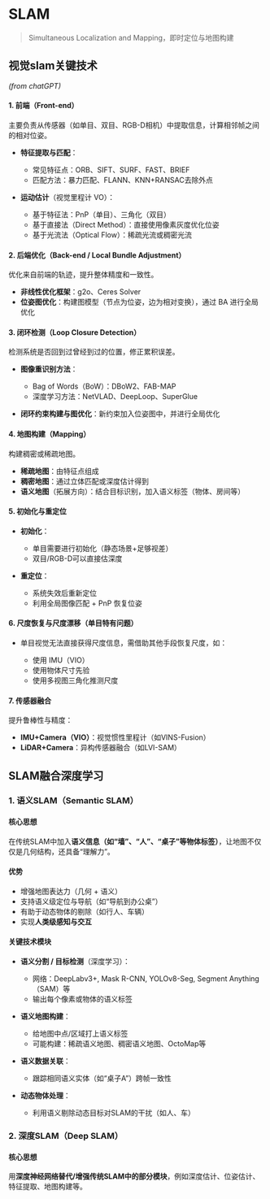 # SLAM

> Simultaneous Localization and Mapping，即时定位与地图构建

## 视觉slam关键技术

*(from chatGPT)*

#### 1. **前端（Front-end）**

主要负责从传感器（如单目、双目、RGB-D相机）中提取信息，计算相邻帧之间的相对位姿。

- **特征提取与匹配**：

  - 常见特征点：ORB、SIFT、SURF、FAST、BRIEF
  - 匹配方法：暴力匹配、FLANN、KNN+RANSAC去除外点

- **运动估计**（视觉里程计 VO）：

  - 基于特征法：PnP（单目）、三角化（双目）
  - 基于直接法（Direct Method）：直接使用像素灰度优化位姿
  - 基于光流法（Optical Flow）：稀疏光流或稠密光流


#### 2. **后端优化（Back-end / Local Bundle Adjustment）**

优化来自前端的轨迹，提升整体精度和一致性。

- **非线性优化框架**：g2o、Ceres Solver
- **位姿图优化**：构建图模型（节点为位姿，边为相对变换），通过 BA 进行全局优化

#### 3. **闭环检测（Loop Closure Detection）**

检测系统是否回到过曾经到过的位置，修正累积误差。

- **图像重识别方法**：

  - Bag of Words（BoW）：DBoW2、FAB-MAP
  - 深度学习方法：NetVLAD、DeepLoop、SuperGlue

- **闭环约束构建与图优化**：新约束加入位姿图中，并进行全局优化

#### 4. **地图构建（Mapping）**

构建稠密或稀疏地图。

- **稀疏地图**：由特征点组成
- **稠密地图**：通过立体匹配或深度估计得到
- **语义地图**（拓展方向）：结合目标识别，加入语义标签（物体、房间等）

#### 5. **初始化与重定位**

- **初始化**：

  - 单目需要进行初始化（静态场景+足够视差）
  - 双目/RGB-D可以直接估深度

- **重定位**：

  - 系统失效后重新定位
  - 利用全局图像匹配 + PnP 恢复位姿


#### 6. **尺度恢复与尺度漂移（单目特有问题）**

- 单目视觉无法直接获得尺度信息，需借助其他手段恢复尺度，如：

  - 使用 IMU（VIO）
  - 使用物体尺寸先验
  - 使用多视图三角化推测尺度


#### 7. **传感器融合**

提升鲁棒性与精度：

- **IMU+Camera（VIO）**：视觉惯性里程计（如VINS-Fusion）
- **LiDAR+Camera**：异构传感器融合（如LVI-SAM）

## SLAM融合深度学习

### 1.  语义SLAM（Semantic SLAM）

#### 核心思想

在传统SLAM中加入**语义信息（如“墙”、“人”、“桌子”等物体标签）**，让地图不仅仅是几何结构，还具备“理解力”。

#### 优势

- 增强地图表达力（几何 + 语义）
- 支持语义级定位与导航（如“导航到办公桌”）
- 有助于动态物体的剔除（如行人、车辆）
- 实现**人类级感知与交互**

#### 关键技术模块

- **语义分割 / 目标检测**（深度学习）：

  - 网络：DeepLabv3+, Mask R-CNN, YOLOv8-Seg, Segment Anything（SAM）等
  - 输出每个像素或物体的语义标签

- **语义地图构建**：

  - 给地图中点/区域打上语义标签
  - 可能构建：稀疏语义地图、稠密语义地图、OctoMap等

- **语义数据关联**：

  - 跟踪相同语义实体（如“桌子A”）跨帧一致性

- **动态物体处理**：

  - 利用语义剔除动态目标对SLAM的干扰（如人、车）


### 2.  深度SLAM（Deep SLAM）

#### 核心思想

用**深度神经网络替代/增强传统SLAM中的部分模块**，例如深度估计、位姿估计、特征提取、地图构建等。